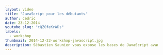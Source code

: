 ```yaml
---
layout: video
title: "JavaScript pour les débutants"
author: cedric
date: 23-12-2014
youtube_slug: "cQZOfeKrWDs"
labels:
  - workshop
thumbnail: 2014-12-23-workshop-javascript.jpg
description: Sébastien Saunier vous expose les bases de JavaScript avant de vous présenter la librairie jQuery et le principe des requêtes AJAX dans un tutoriel vidéo d'une heure. Des variables au callback, vous apprendrez quelques notions rapidement utilisables pour vos projets personnels du moment.
---
```

